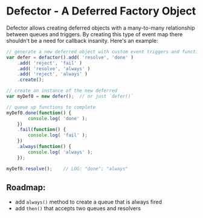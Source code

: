 # Defector - A Deferred Factory Object

Defector allows creating deferred objects with a many-to-many relationship between queues and triggers.
By creating this type of event map there shouldn't be a need for callback insanity.
Here's an example:

```javascript
// generate a new deferred object with custom event triggers and function queues
var defer = defactor().add( 'resolve', 'done' )
	.add( 'reject', 'fail' )
	.add( 'resolve', 'always' )
	.add( 'reject', 'always' )
	.create();

// create an instance of the new deferred
var myDef0 = new defer();  // or just `defer()`

// queue up functions to complete
myDef0.done(function() {
		console.log( 'done' );
	})
	.fail(function() {
		console.log( 'fail' );
	})
	.always(function() {
		console.log( 'always' );
	});

myDef0.resolve();    // LOG: "done"; "always"
```

## Roadmap:

* add `always()` method to create a queue that is always fired
* add `then()` that accepts two queues and resolvers

